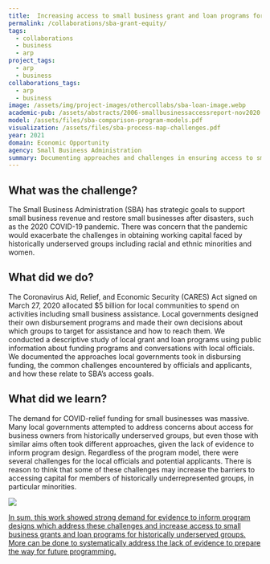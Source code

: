 ```yaml
---
title:  Increasing access to small business grant and loan programs for historically underserved groups
permalink: /collaborations/sba-grant-equity/
tags:
  - collaborations
  - business
  - arp
project_tags:
  - arp
  - business
collaborations_tags: 
  - arp
  - business
image: /assets/img/project-images/othercollabs/sba-loan-image.webp
academic-pub: /assets/abstracts/2006-smallbusinessaccessreport-nov2020.pdf
model: /assets/files/sba-comparison-program-models.pdf
visualization: /assets/files/sba-process-map-challenges.pdf
year: 2021
domain: Economic Opportunity
agency: Small Business Administration
summary: Documenting approaches and challenges in ensuring access to small business grant and loan programs during COVID-19
---
```

## What was the challenge?
 
The Small Business Administration (SBA) has strategic goals to support small business revenue and restore small businesses after disasters, such as the 2020 COVID-19 pandemic. There was concern that the pandemic would exacerbate the challenges in obtaining working capital faced by historically underserved groups including racial and ethnic minorities and women.

## What did we do?

The Coronavirus Aid, Relief, and Economic Security (CARES) Act signed on March 27, 2020 allocated $5 billion for local communities to spend on activities including small business assistance. Local governments designed their own disbursement programs and made their own decisions about which groups to target for assistance and how to reach them. We conducted a descriptive study of local grant and loan programs using public information about funding programs and conversations with local officials. We documented the approaches local governments took in disbursing funding, the common challenges encountered by officials and applicants, and how these relate to SBA’s access goals. 

## What did we learn?

The demand for COVID-relief funding for small businesses was massive. Many local governments attempted to address concerns about access for business owners from historically underserved groups, but even those with similar aims often took different approaches, given the lack of evidence to inform program design. Regardless of the program model, there were several challenges for the local officials and potential applicants. There is reason to think that some of these challenges may increase the barriers to accessing capital for members of historically underrepresented groups, in particular minorities. 

<a class="graphic-list-link" href="/assets/files/sba-comparison-program-models.pdf" target="_blank">
<img src="{{ site.baseurl }}/assets/img/project-images/sba-grant-image1.webp">

In sum, this work showed strong demand for evidence to inform program designs which address these challenges and increase access to small business grants and loan programs for historically underserved groups. More can be done to systematically address the lack of evidence to prepare the way for future programming. 
